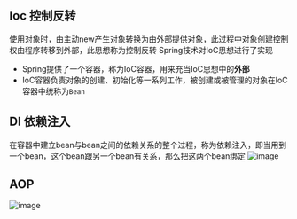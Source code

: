 ## Ioc 控制反转

使用对象时，由主动new产生对象转换为由外部提供对象，此过程中对象创建控制权由程序转移到外部，此思想称为控制反转
Spring技术对IoC思想进行了实现
* Spring提供了一个容器，称为IoC容器，用来充当IoC思想中的**外部**
* IoC容器负责对象的创建、初始化等一系列工作，被创建或被管理的对象在IoC容器中统称为`Bean`

## DI 依赖注入
在容器中建立bean与bean之间的依赖关系的整个过程，称为依赖注入，即当用到一个bean，这个bean跟另一个bean有关系，那么把这两个bean绑定
![image](https://github.com/ehian-alt/Spring_learning/assets/79576798/0ef2a10b-f771-43e8-a12f-e045dc58a51a)


## AOP

![image](https://github.com/ehian-alt/Spring_learning/assets/79576798/27ec02cf-e253-4416-9290-2babc92e65c5)
